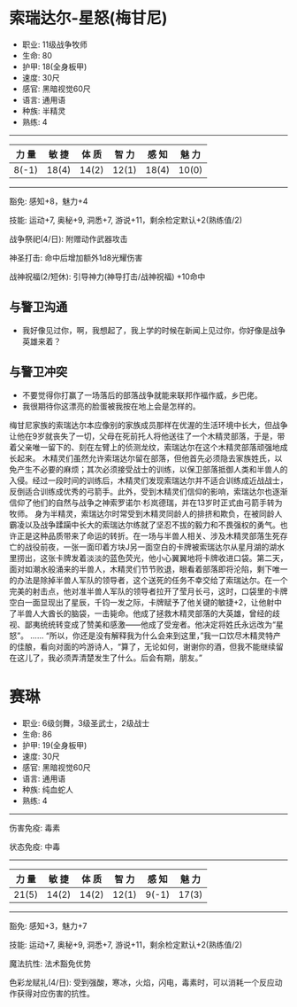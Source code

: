 # 索瑞达尔-星怒(梅甘尼)

- 职业: 11级战争牧师
- 生命: 80
- 护甲: 18(全身板甲)
- 速度: 30尺
- 感官: 黑暗视觉60尺
- 语言: 通用语
- 种族: 半精灵
- 熟练: 4

---

|  力 量 | 敏 捷 |  体 质 | 智 力 |  感 知 | 魅 力 |
--------|-------|-------|-------|-------|------|
| 8(-1) | 18(4) | 14(2) | 12(1) | 18(4) | 10(0)|

---

豁免: 感知+8，魅力+4

技能: 运动+7, 奥秘+9, 洞悉+7, 游说+11，剩余检定默认+2(熟练值/2)

战争祭祀(4/日): 附赠动作武器攻击

神圣打击: 命中后增加额外1d8光耀伤害

战神祝福(2/短休): 引导神力(神导打击/战神祝福) +10命中

## 与警卫沟通

* 我好像见过你，啊，我想起了，我上学的时候在新闻上见过你，你好像是战争英雄来着？

## 与警卫冲突

* 不要觉得你打赢了一场落后的部落战争就能来联邦作福作威，乡巴佬。
* 我很期待你这漂亮的脸蛋被我按在地上会是怎样的。

梅甘尼家族的索瑞达尔本应像别的家族成员那样在优渥的生活环境中长大，但战争让他在9岁就丧失了一切，父母在死前托人将他送往了一个木精灵部落，于是，带着父亲唯一留下的、刻在左臂上的侦测龙纹，索瑞达尔在这个木精灵部落顽强地成长起来。
木精灵们虽然允许索瑞达尔留在部落，但他首先必须隐去家族姓氏，以免产生不必要的麻烦；其次必须接受战士的训练，以保卫部落抵御人类和半兽人的入侵。经过一段时间的训练后，木精灵们发现索瑞达尔并不适合训练成近战战士，反倒适合训练成优秀的弓箭手。此外，受到木精灵们信仰的影响，索瑞达尔也逐渐信仰了他们的自然与战争之神索罗诺尔·杉岚德瑞，并在13岁时正式由弓箭手转为牧师。
身为半精灵，索瑞达尔时常受到木精灵同龄人的排挤和欺负，在被同龄人霸凌以及战争蹂躏中长大的索瑞达尔练就了坚忍不拔的毅力和不畏强权的勇气。也许正是这种品质带来了命运的转折。在一场与半兽人相关、涉及木精灵部落生死存亡的战役前夜，一张一面印着方块J另一面空白的卡牌被索瑞达尔从星月湖的湖水里捞出，这张卡牌发着淡淡的蓝色荧光，他小心翼翼地将卡牌收进口袋。第二天，面对如潮水般涌来的半兽人，木精灵们节节败退，眼看着部落即将沦陷，剩下唯一的办法是除掉半兽人军队的领导者，这个送死的任务不幸交给了索瑞达尔。在一个完美的射击点，他对准半兽人军队的领导者拉开了莹月长弓，这时，口袋里的卡牌空白一面显现出了星辰，千钧一发之际，卡牌赋予了他关键的敏捷+2，让他射中了半兽人大酋长的脑袋，一击毙命。他成了拯救木精灵部落的大英雄，曾经的歧视、鄙夷统统转变成了赞美和感激——他成了受宠者。他决定将姓氏永远改为“星怒”。
……
“所以，你还是没有解释我为什么会来到这里，”我一口饮尽木精灵特产的佳酿，看向对面的吟游诗人，“算了，无论如何，谢谢你的酒，但我不能继续留在这儿了，我必须弄清楚发生了什么。后会有期，朋友。”

# 赛琳

- 职业: 6级剑舞，3级圣武士，2级战士
- 生命: 86
- 护甲: 19(全身板甲)
- 速度: 30尺
- 感官: 黑暗视觉60尺
- 语言: 通用语
- 种族: 纯血蛇人
- 熟练: 4

---

伤害免疫: 毒素

状态免疫: 中毒

---

|  力 量 | 敏 捷 |  体 质 | 智 力 |  感 知 | 魅 力 |
--------|-------|-------|-------|-------|------|
| 21(5) | 14(2) | 14(2) | 12(1) | 9(-1) | 17(3)|

---

豁免: 感知+3，魅力+7

技能: 运动+7, 奥秘+9, 洞悉+7, 游说+11，剩余检定默认+2(熟练值/2)

魔法抗性: 法术豁免优势

色彩龙赋礼(4/日): 受到强酸，寒冰，火焰，闪电，毒素时，可以消耗一个反应动作获得对应伤害的抗性。